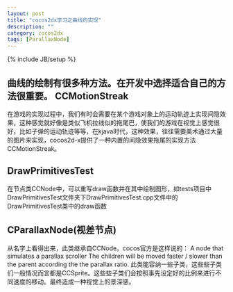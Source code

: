 ```yaml
---
layout: post
title: "cocos2dx学习之曲线的实现"
description: ""
category: cocos2dx
tags: [ParallaxNode]
---
```

{% include JB/setup %}


曲线的绘制有很多种方法。在开发中选择适合自己的方法很重要。
CCMotionStreak
--

在游戏的实现过程中，我们有时会需要在某个游戏对象上的运动轨迹上实现间隐效果，这种感觉就好像是类似飞机拉线似的拖尾巴，使我们的游戏在视觉上感觉很好，比如子弹的运动轨迹等等，在kjava时代，这种效果，往往需要美术通过大量的图片来实现，cocos2d-x提供了一种内置的间隐效果拖尾的实现方法CCMotionStreak。

DrawPrimitivesTest
------------------

在节点类CCNode中，可以重写draw函数并在其中绘制图形，如tests项目中DrawPrimitivesTest文件夹下DrawPrimitivesTest.cpp文件中的DrawPrimitivesTest类中的draw函数

CParallaxNode(视差节点)
-------------------

从名字上看得出来，此类继承自CCNode。cocos官方是这样说的：
A node that simulates a parallax scroller
The children will be moved faster / slower than the parent according the the parallax ratio.
此类能容纳一些子类，这些些子类们一般情况而言都是CCSprite。这些些子类们会按照事先设定好的比例来进行不同速度的移动。最终造成一种视觉上的景深感。
